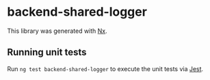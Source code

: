 # backend-shared-logger

This library was generated with [Nx](https://nx.dev).

## Running unit tests

Run `ng test backend-shared-logger` to execute the unit tests via [Jest](https://jestjs.io).
